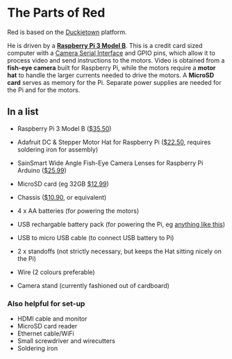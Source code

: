 # The Parts of Red

Red is based on the [Duckietown](http://duckietown.mit.edu/) platform.

He is driven by a [**Raspberry Pi 3 Model B**](https://www.raspberrypi.org/products/raspberry-pi-3-model-b/). This is a credit card sized computer with a [Camera Serial Interface](https://en.wikipedia.org/wiki/Camera_Serial_Interface) and GPIO pins, which allow it to process video and send instructions to the motors. Video is obtained from a **fish-eye camera** built for Raspberry Pi, while the motors require a **motor hat** to handle the larger currents needed to drive the motors. A **MicroSD card** serves as memory for the Pi. Separate power supplies are needed for the Pi and for the motors.


## In a list

* Raspberry Pi 3 Model B ([$35.50](https://www.amazon.com/Raspberry-Model-A1-2GHz-64-bit-quad-core/dp/B01CD5VC92))
* Adafruit DC & Stepper Motor Hat for Raspberry Pi ([$22.50](https://www.adafruit.com/product/2348), requires soldering iron for assembly)
* SainSmart Wide Angle Fish-Eye Camera Lenses for Raspberry Pi Arduino ([$25.99](https://www.amazon.com/SainSmart-Fish-Eye-Camera-Raspberry-Arduino/dp/B00N1YJKFS))
* MicroSD card (eg 32GB [$12.99](https://www.amazon.com/Samsung-MicroSD-Adapter-MB-ME32GA-AM/dp/B06XWN9Q99/))

* Chassis ([$10.90](https://www.amazon.com/Laqiya-Chassis-Encoder-Battery-Arduino/dp/B01MTA1Q8U/), or equivalent)
* 4 x AA batteries (for powering the motors) 
* USB rechargable battery pack (for powering the Pi, eg [anything like this](https://www.amazon.com/gp/product/B00DTXA578/))
* USB to micro USB cable (to connect USB battery to Pi)
* 2 x standoffs (not strictly necessary, but keeps the Hat sitting nicely on the Pi)
* Wire (2 colours preferable)
* Camera stand (currently fashioned out of cardboard)

### Also helpful for set-up
* HDMI cable and monitor
* MicroSD card reader
* Ethernet cable/WiFi
* Small screwdriver and wirecutters
* Soldering iron
